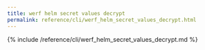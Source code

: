 ```yaml
---
title: werf helm secret values decrypt
permalink: reference/cli/werf_helm_secret_values_decrypt.html
---
```


{% include /reference/cli/werf_helm_secret_values_decrypt.md %}

